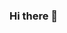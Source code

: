 ### Hi there 👋

<!--
**Xianqing98/Xianqing98** is a ✨ _special_ ✨ repository because its `README.md` (this file) appears on your GitHub profile.

## I'm Xianqing Liu.

Here are some ideas to get you started:

- 🔭 I’m currently working on ...
- 🌱 I’m currently learning ...
- 👯 I’m looking to collaborate on ...
- 🤔 I’m looking for help with ...
- 💬 Ask me about ...
- 📫 How to reach me: ...
- 😄 Pronouns: ...
- ⚡ Fun fact: ...
-->
